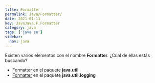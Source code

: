 ```yaml
---
title: Formatter
permalink: Java/Formatter/
date: 2021-01-11
key: JavaJava.F.Formatter
category: java
tags: ['java se']
sidebar: 
  nav: java
---
```


Existen varios elementos con el nombre **Formatter**. ¿Cuál de ellas estás buscando?
<ul>
<li><a href="/Java/Formatter-java-util/">Formatter</a> en el paquete <strong>java.util</strong></li>
<li><a href="/Java/Formatter-java-util-logging/">Formatter</a> en el paquete <strong>java.util.logging</strong></li>
<ul>
